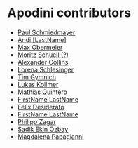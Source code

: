 Apodini contributors
====================

* [Paul Schmiedmayer](https://github.com/PSchmiedmayer)
* [Andi [LastName]](https://github.com/Supereg)
* [Max Obermeier](https://github.com/theMomax)
* [Moritz Schuell (?)](https://github.com/moritzschuell)
* [Alexander Collins](https://github.com/awoc)
* [Lorena Schlesinger](https://github.com/lschlesinger)
* [Tim Gymnich](https://github.com/tgymnich)
* [Lukas Kollmer](https://github.com/lukaskollmer)
* [Mathias Quintero](https://github.com/nerdsupremacist)
* [FirstName LastName](https://github.com/nityanandaz)
* [Felix Desiderato](https://github.com/hendesi)
* [FirstName LastName](https://github.com/eldcn)
* [Philipp Zagar](https://github.com/philippzagar)
* [Sadik Ekin Özbay](https://github.com/sadikekin)
* [Magdalena Papagianni](https://github.com/MagdalenaPap)
